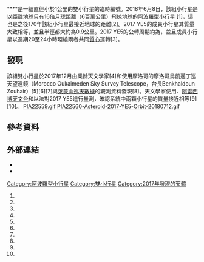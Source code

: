 ****是一組直徑小於1公里的雙小行星的臨時編號。2018年6月8日，該組小行星是以距離地球只有16倍[月球距離](../Page/月球距離.md "wikilink")（6百萬公里）飛掠地球的[阿波羅型小行星](https://zh.wikipedia.org/wiki/阿波羅型小行星 "wikilink") \[1\]，這也是之後170年該組小行星最接近地球的距離\[2\]。2017 YE5的成員小行星其質量大致相等，並且半徑都大約為0.9公里。2017 YE5的公轉周期約為，並且成員小行星以週期20至24小時環繞兩者共同[質心](../Page/質心.md "wikilink")運轉\[3\]。

## 發現

該組雙小行星於2017年12月由業餘天文學家\[4\]和使用摩洛哥的摩洛哥烏凱邁丁巡天望遠鏡（Morocco Oukaimeden Sky Survey Telescope，台長Benkhaldoun Zouhair）\[5\]\[6\]\[7\]與[萊蒙山巡天數據](../Page/萊蒙山巡天數據.md "wikilink")的觀測資料發現\[8\]。天文學家使用、[阿雷西博天文台](../Page/阿雷西博天文台.md "wikilink")和以法對2017 YE5進行量測，確認系統中兩顆小行星的質量接近相等\[9\]\[10\]。 [PIA22559.gif](https://zh.wikipedia.org/wiki/File:PIA22559.gif "fig:PIA22559.gif") [PIA22560-Asteroid-2017-YE5-Orbit-20180712.gif](https://zh.wikipedia.org/wiki/File:PIA22560-Asteroid-2017-YE5-Orbit-20180712.gif "fig:PIA22560-Asteroid-2017-YE5-Orbit-20180712.gif")

## 參考資料

## 外部連結

  -
  -
[Category:阿波羅型小行星](https://zh.wikipedia.org/wiki/Category:阿波羅型小行星 "wikilink") [Category:雙小行星](https://zh.wikipedia.org/wiki/Category:雙小行星 "wikilink") [Category:2017年發現的天體](https://zh.wikipedia.org/wiki/Category:2017年發現的天體 "wikilink")

1.

2.
3.
4.

5.

6.

7.

8.

9.

10.